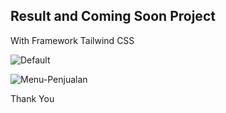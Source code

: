 <h2>Result and Coming Soon Project</h1>

<P>With Framework Tailwind CSS</P>

![Default](https://github.com/user-attachments/assets/9e93c4f5-296c-4789-b082-52ea6c84b11a)

![Menu-Penjualan](https://github.com/user-attachments/assets/7fd2ee89-ec64-481b-ac25-e5a70a278347)

<span>Thank You</span>
